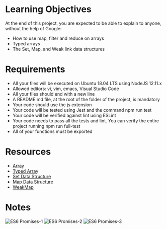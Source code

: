 # Learning Objectives

At the end of this project, you are expected to be able to explain to anyone, without the help of Google:

- How to use map, filter and reduce on arrays
- Typed arrays
- The Set, Map, and Weak link data structures

# Requirements

- All your files will be executed on Ubuntu 18.04 LTS using NodeJS 12.11.x
- Allowed editors: vi, vim, emacs, Visual Studio Code
- All your files should end with a new line
- A README.md file, at the root of the folder of the project, is mandatory
- Your code should use the js extension
- Your code will be tested using Jest and the command npm run test
- Your code will be verified against lint using ESLint
- Your code needs to pass all the tests and lint. You can verify the entire project running npm run full-test
- All of your functions must be exported

# Resources

- [Array](https://developer.mozilla.org/en-US/docs/Web/JavaScript/Reference/Global_Objects/Array)
- [Typed Array](https://developer.mozilla.org/en-US/docs/Web/JavaScript/Guide/Typed_arrays)
- [Set Data Structure](https://developer.mozilla.org/en-US/docs/Web/JavaScript/Reference/Global_Objects/Set)
- [Map Data Structure](https://developer.mozilla.org/en-US/docs/Web/JavaScript/Reference/Global_Objects/Map)
- [WeakMap](https://developer.mozilla.org/en-US/docs/Web/JavaScript/Reference/Global_Objects/WeakMap)

# Notes
![ES6 Promises-1](https://github.com/chris85gillis/atlas-web_back_end/assets/126268722/64e8781d-3039-4792-acc3-79abee998422)
![ES6 Promises-2](https://github.com/chris85gillis/atlas-web_back_end/assets/126268722/3366a39d-7623-4627-b916-50d2a511f48f)
![ES6 Promises-3](https://github.com/chris85gillis/atlas-web_back_end/assets/126268722/a2c46b09-1f58-4c2a-8f56-43ebc97e4221)
